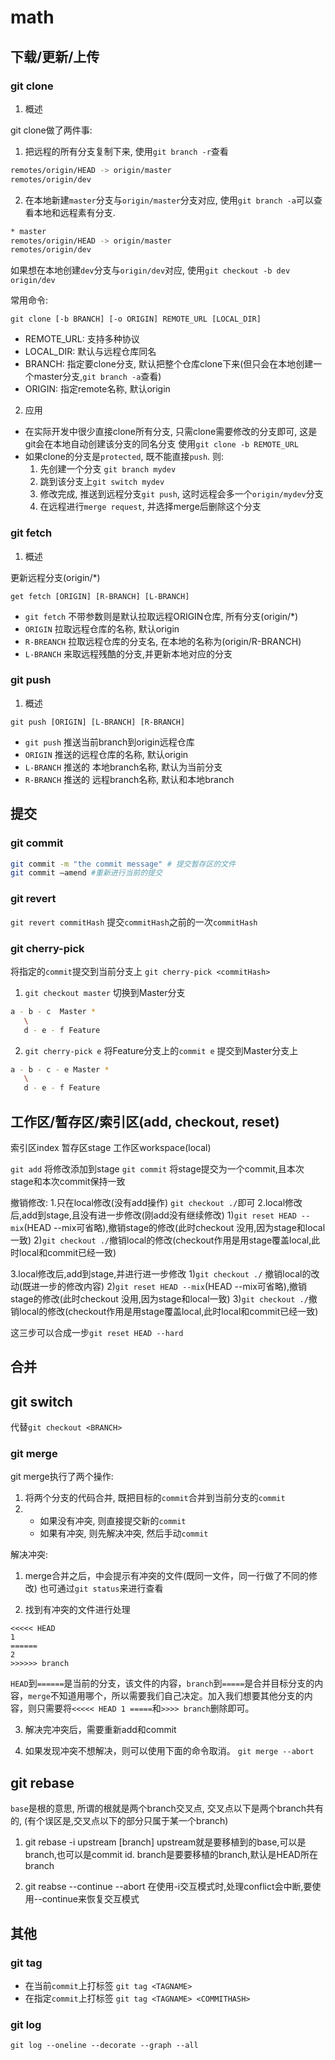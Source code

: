 # math


## 下载/更新/上传

### git clone

1. 概述

git clone做了两件事:
1. 把远程的所有分支复制下来, 使用`git branch -r`查看

```sh
remotes/origin/HEAD -> origin/master
remotes/origin/dev
```
2. 在本地新建`master`分支与`origin/master`分支对应, 使用`git branch -a`可以查看本地和远程素有分支.

```sh
* master
remotes/origin/HEAD -> origin/master
remotes/origin/dev
```
如果想在本地创建`dev`分支与`origin/dev`对应, 使用`git checkout -b dev origin/dev`

常用命令:

`git clone [-b BRANCH] [-o ORIGIN] REMOTE_URL [LOCAL_DIR]`
- REMOTE_URL: 支持多种协议
- LOCAL_DIR: 默认与远程仓库同名
- BRANCH: 指定要clone分支, 默认把整个仓库clone下来(但只会在本地创建一个master分支,`git branch -a`查看)
- ORIGIN: 指定remote名称, 默认origin


2. 应用
- 在实际开发中很少直接clone所有分支, 只需clone需要修改的分支即可, 这是git会在本地自动创建该分支的同名分支
使用`git clone -b REMOTE_URL`
- 如果clone的分支是`protected`, 既不能直接`push`. 则:
   1. 先创建一个分支 `git branch mydev`
   2. 跳到该分支上`git switch mydev`
   3. 修改完成, 推送到远程分支`git push`, 这时远程会多一个`origin/mydev`分支
   4. 在远程进行`merge request`, 并选择merge后删除这个分支


### git fetch
1. 概述

更新远程分支(origin/*)

`get fetch [ORIGIN] [R-BRANCH] [L-BRANCH]`
- `git fetch` 不带参数则是默认拉取远程ORIGIN仓库, 所有分支(origin/*)
- `ORIGIN` 拉取远程仓库的名称, 默认origin
- `R-BREANCH` 拉取远程仓库的分支名, 在本地的名称为(origin/R-BRANCH)
- `L-BRANCH` 来取远程残酷的分支,并更新本地对应的分支


### git push
1. 概述

`git push [ORIGIN] [L-BRANCH] [R-BRANCH]`

- `git push` 推送当前branch到origin远程仓库
- `ORIGIN` 推送的远程仓库的名称, 默认origin
- `L-BRANCH` 推送的 本地branch名称, 默认为当前分支
- `R-BRANCH` 推送的 远程branch名称, 默认和本地branch


## 提交

### git commit
```sh
git commit -m "the commit message" # 提交暂存区的文件
git commit –amend #重新进行当前的提交
```
### git revert
`git revert commitHash`
提交`commitHash`之前的一次`commitHash`


### git cherry-pick
将指定的`commit`提交到当前分支上
`git cherry-pick <commitHash>`
1. `git checkout master`
切换到Master分支
```sh
a - b - c  Master *
   \
   d - e - f Feature
```
2. `git cherry-pick e` 将Feature分支上的`commit e` 提交到Master分支上
```sh
a - b - c - e Master *
   \
   d - e - f Feature
```

## 工作区/暂存区/索引区(add, checkout, reset)
索引区index
暂存区stage
工作区workspace(local)

`git add` 将修改添加到stage
`git commit` 将stage提交为一个commit,且本次stage和本次commit保持一致

撤销修改:
1.只在local修改(没有add操作) `git checkout ./`即可
2.local修改后,add到stage,且没有进一步修改(刚add没有继续修改)
1)`git reset HEAD --mix`(HEAD --mix可省略),撤销stage的修改(此时checkout 没用,因为stage和local一致)
2)`git checkout ./`撤销local的修改(checkout作用是用stage覆盖local,此时local和commit已经一致)

3.local修改后,add到stage,并进行进一步修改
1)`git checkout ./` 撤销local的改动(既进一步的修改内容)
2)`git reset HEAD --mix`(HEAD --mix可省略),撤销stage的修改(此时checkout 没用,因为stage和local一致)
3)`git checkout ./`撤销local的修改(checkout作用是用stage覆盖local,此时local和commit已经一致)

这三步可以合成一步`git reset HEAD --hard`


## 合并


## git switch
代替`git checkout <BRANCH>`


### git merge
git merge执行了两个操作:
1. 将两个分支的代码合并, 既把目标的`commit`合并到当前分支的`commit`
2. - 如果没有冲突, 则直接提交新的`commit`
   - 如果有冲突, 则先解决冲突, 然后手动`commit`

解决冲突:
1. merge合并之后，中会提示有冲突的文件(既同一文件，同一行做了不同的修改)
也可通过`git status`来进行查看

2. 找到有冲突的文件进行处理
```
<<<<< HEAD
1
======
2
>>>>>> branch
```
`HEAD`到`======`是当前的分支，该文件的内容，`branch`到`=====`是合并目标分支的内容，`merge`不知道用哪个，所以需要我们自己决定。加入我们想要其他分支的内容，则只需要将`<<<<< HEAD 1 =====`和`>>>> branch`删除即可。

3. 解决完冲突后，需要重新add和commit

4. 如果发现冲突不想解决，则可以使用下面的命令取消。
`git merge --abort`

## git rebase
`base`是根的意思, 所谓的根就是两个branch交叉点, 交叉点以下是两个branch共有的, (有个误区是,交叉点以下的部分只属于某一个branch)

1. git rebase -i upstream [branch]
upstream就是要移植到的base,可以是branch,也可以是commit id.
branch是要要移植的branch,默认是HEAD所在branch

2. git reabse --continue --abort
在使用-i交互模式时,处理conflict会中断,要使用--continue来恢复交互模式

## 其他

### git tag
- 在当前`commit`上打标签 `git tag <TAGNAME>`
- 在指定`commit`上打标签 `git tag <TAGNAME> <COMMITHASH>`


### git log
`git log --oneline --decorate --graph --all`